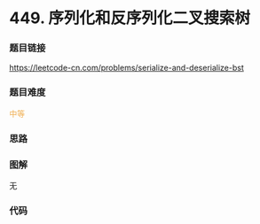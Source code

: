 # 449. 序列化和反序列化二叉搜索树

### 题目链接

https://leetcode-cn.com/problems/serialize-and-deserialize-bst

### 题目难度

<font color=#F0AD4E>中等</font>

### 思路



### 图解

无

### 代码

```python
```